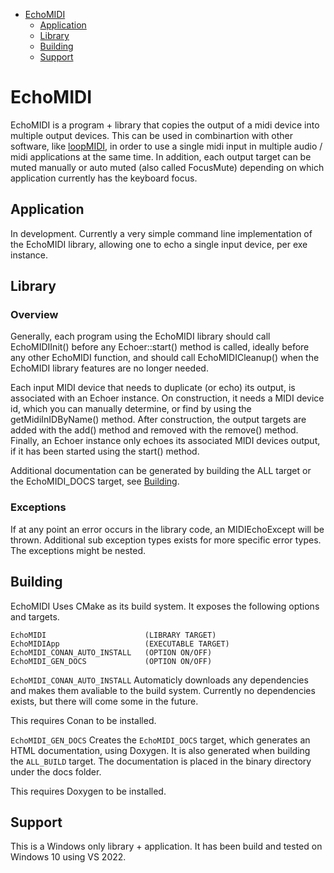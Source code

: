 - [EchoMIDI](#echomidi)
  - [Application](#application)
  - [Library](#library)
  - [Building](#building)
  - [Support](#support)

# EchoMIDI

EchoMIDI is a program + library that copies the output of a midi device into multiple output devices. This can be used in combinartion with other software, like [loopMIDI](https://www.tobias-erichsen.de/software/loopmidi.html), in order to use a single midi input in multiple audio / midi applications at the same time. In addition, each output target can be muted manually or auto muted (also called FocusMute) depending on which application currently has the keyboard focus.


## Application

In development.
Currently a very simple command line implementation of the EchoMIDI library, allowing one to echo a single input device, per exe instance.

## Library

### Overview

Generally, each program using the EchoMIDI library should call EchoMIDIInit() before any Echoer::start() method is called, ideally before any other EchoMIDI function, and should call EchoMIDICleanup() when the EchoMIDI library features are no longer needed.

Each input MIDI device that needs to duplicate (or echo) its output, is associated with an Echoer instance. On construction, it needs a MIDI device id, which you can manually determine, or find by using the getMidiInIDByName() method. After construction, the output targets are added with the add() method and removed with the remove() method. Finally, an Echoer instance only echoes its associated MIDI devices output, if it has been started using the start() method.

Additional documentation can be generated by building the ALL target or the EchoMIDI_DOCS target, see [Building](#building).

### Exceptions

If at any point an error occurs in the library code, an MIDIEchoExcept will be thrown. Additional sub exception types exists for more specific error types. The exceptions might be nested.

## Building

EchoMIDI Uses CMake as its build system. It exposes the following options and targets.

```
EchoMIDI                      (LIBRARY TARGET)  
EchoMIDIApp                   (EXECUTABLE TARGET)  
EchoMIDI_CONAN_AUTO_INSTALL   (OPTION ON/OFF)  
EchoMIDI_GEN_DOCS             (OPTION ON/OFF)  
``` 

`EchoMIDI_CONAN_AUTO_INSTALL`
Automaticly downloads any dependencies and makes them avaliable to the build system.
Currently no dependencies exists, but there will come some in the future.

This requires Conan to be installed.

`EchoMIDI_GEN_DOCS`
Creates the `EchoMIDI_DOCS` target, which generates an HTML documentation, using Doxygen. It is also generated when building the `ALL_BUILD` target.
The documentation is placed in the binary directory under the docs folder.

This requires Doxygen to be installed.

## Support

This is a Windows only library + application. It has been build and tested on Windows 10 using VS 2022.
